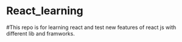 # React_learning
#This repo is for learning react and test new features of react js with different lib and framworks.
